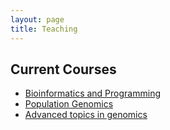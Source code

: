 ```yaml
---
layout: page
title: Teaching
---
```

## Current Courses

* [Bioinformatics and Programming](http://)
* [Population Genomics](http://)
* [Advanced topics in genomics](http://)

